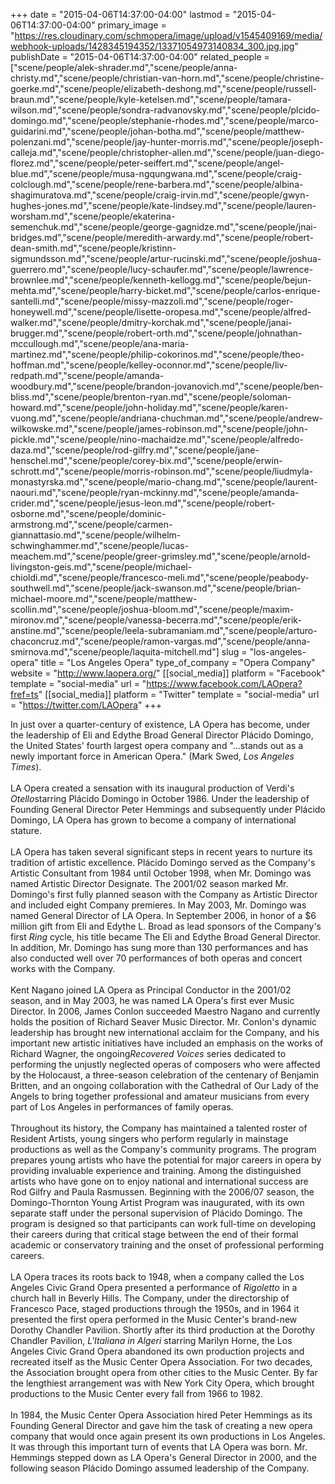 +++
date = "2015-04-06T14:37:00-04:00"
lastmod = "2015-04-06T14:37:00-04:00"
primary_image = "https://res.cloudinary.com/schmopera/image/upload/v1545409169/media/webhook-uploads/1428345194352/13371054973140834_300.jpg.jpg"
publishDate = "2015-04-06T14:37:00-04:00"
related_people = ["scene/people/alek-shrader.md","scene/people/anna-christy.md","scene/people/christian-van-horn.md","scene/people/christine-goerke.md","scene/people/elizabeth-deshong.md","scene/people/russell-braun.md","scene/people/kyle-ketelsen.md","scene/people/tamara-wilson.md","scene/people/sondra-radvanovsky.md","scene/people/plcido-domingo.md","scene/people/stephanie-rhodes.md","scene/people/marco-guidarini.md","scene/people/johan-botha.md","scene/people/matthew-polenzani.md","scene/people/jay-hunter-morris.md","scene/people/joseph-calleja.md","scene/people/christopher-allen.md","scene/people/juan-diego-florez.md","scene/people/peter-seiffert.md","scene/people/angel-blue.md","scene/people/musa-ngqungwana.md","scene/people/craig-colclough.md","scene/people/rene-barbera.md","scene/people/albina-shagimuratova.md","scene/people/craig-irvin.md","scene/people/gwyn-hughes-jones.md","scene/people/kate-lindsey.md","scene/people/lauren-worsham.md","scene/people/ekaterina-semenchuk.md","scene/people/george-gagnidze.md","scene/people/jnai-bridges.md","scene/people/meredith-arwardy.md","scene/people/robert-dean-smith.md","scene/people/kristinn-sigmundsson.md","scene/people/artur-rucinski.md","scene/people/joshua-guerrero.md","scene/people/lucy-schaufer.md","scene/people/lawrence-brownlee.md","scene/people/kenneth-kellogg.md","scene/people/bejun-mehta.md","scene/people/harry-bicket.md","scene/people/carlos-enrique-santelli.md","scene/people/missy-mazzoli.md","scene/people/roger-honeywell.md","scene/people/lisette-oropesa.md","scene/people/alfred-walker.md","scene/people/dmitry-korchak.md","scene/people/janai-brugger.md","scene/people/robert-orth.md","scene/people/johnathan-mccullough.md","scene/people/ana-maria-martinez.md","scene/people/philip-cokorinos.md","scene/people/theo-hoffman.md","scene/people/kelley-oconnor.md","scene/people/liv-redpath.md","scene/people/amanda-woodbury.md","scene/people/brandon-jovanovich.md","scene/people/ben-bliss.md","scene/people/brenton-ryan.md","scene/people/soloman-howard.md","scene/people/john-holiday.md","scene/people/karen-vuong.md","scene/people/andriana-chuchman.md","scene/people/andrew-wilkowske.md","scene/people/james-robinson.md","scene/people/john-pickle.md","scene/people/nino-machaidze.md","scene/people/alfredo-daza.md","scene/people/rod-gilfry.md","scene/people/jane-henschel.md","scene/people/corey-bix.md","scene/people/erwin-schrott.md","scene/people/morris-robinson.md","scene/people/liudmyla-monastyrska.md","scene/people/mario-chang.md","scene/people/laurent-naouri.md","scene/people/ryan-mckinny.md","scene/people/amanda-crider.md","scene/people/jesus-leon.md","scene/people/robert-osborne.md","scene/people/dominic-armstrong.md","scene/people/carmen-giannattasio.md","scene/people/wilhelm-schwinghammer.md","scene/people/lucas-meachem.md","scene/people/greer-grimsley.md","scene/people/arnold-livingston-geis.md","scene/people/michael-chioldi.md","scene/people/francesco-meli.md","scene/people/peabody-southwell.md","scene/people/jack-swanson.md","scene/people/brian-michael-moore.md","scene/people/matthew-scollin.md","scene/people/joshua-bloom.md","scene/people/maxim-mironov.md","scene/people/vanessa-becerra.md","scene/people/erik-anstine.md","scene/people/leela-subramaniam.md","scene/people/arturo-chaconcruz.md","scene/people/ramon-vargas.md","scene/people/anna-smirnova.md","scene/people/laquita-mitchell.md"]
slug = "los-angeles-opera"
title = "Los Angeles Opera"
type_of_company = "Opera Company"
website = "http://www.laopera.org/"
[[social_media]]
platform = "Facebook"
template = "social-media"
url = "https://www.facebook.com/LAOpera?fref=ts"
[[social_media]]
platform = "Twitter"
template = "social-media"
url = "https://twitter.com/LAOpera"
+++

<p>
	In just over a quarter-century of existence, LA Opera has become, under the leadership of Eli and Edythe Broad General Director Plácido Domingo, the United States' fourth largest opera company and "...stands out as a newly important force in American Opera." (Mark Swed, <em>Los Angeles Times</em>). <br>
	<br>
	LA Opera created a sensation with its inaugural production of Verdi's <em>Otello</em>starring Plácido Domingo in October 1986. Under the leadership of Founding General Director Peter Hemmings and subsequently under Plácido Domingo, LA Opera has grown to become a company of international stature. <br>
	<br>
	LA Opera has taken several significant steps in recent years to nurture its tradition of artistic excellence. Plácido Domingo served as the Company's Artistic Consultant from 1984 until October 1998, when Mr. Domingo was named Artistic Director Designate. The 2001/02 season marked Mr. Domingo's first fully planned season with the Company as Artistic Director and included eight Company premieres. In May 2003, Mr. Domingo was named General Director of LA Opera. In September 2006, in honor of a $6 million gift from Eli and Edythe L. Broad as lead sponsors of the Company's first <em>Ring</em> cycle, his title became The Eli and Edythe Broad General Director. In addition, Mr. Domingo has sung more than 130 performances and has also conducted well over 70 performances of both operas and concert works with the Company. <br>
	<br>
	Kent Nagano joined LA Opera as Principal Conductor in the 2001/02 season, and in May 2003, he was named LA Opera's first ever Music Director. In 2006, James Conlon succeeded Maestro Nagano and currently holds the position of Richard Seaver Music Director. Mr. Conlon's dynamic leadership has brought new international acclaim for the Company, and his important new artistic initiatives have included an emphasis on the works of Richard Wagner, the ongoing<em>Recovered Voices</em> series dedicated to performing the unjustly neglected operas of composers who were affected by the Holocaust, a three-season celebration of the centenary of Benjamin Britten, and an ongoing collaboration with the Cathedral of Our Lady of the Angels to bring together professional and amateur musicians from every part of Los Angeles in performances of family operas. <br>
	<br>
	Throughout its history, the Company has maintained a talented roster of Resident Artists, young singers who perform regularly in mainstage productions as well as the Company's community programs. The program prepares young artists who have the potential for major careers in opera by providing invaluable experience and training. Among the distinguished artists who have gone on to enjoy national and international success are Rod Gilfry and Paula Rasmussen. Beginning with the 2006/07 season, the Domingo-Thornton Young Artist Program was inaugurated, with its own separate staff under the personal supervision of Plácido Domingo. The program is designed so that participants can work full-time on developing their careers during that critical stage between the end of their formal academic or conservatory training and the onset of professional performing careers. <br>
	<br>
	LA Opera traces its roots back to 1948, when a company called the Los Angeles Civic Grand Opera presented a performance of <em>Rigoletto</em> in a church hall in Beverly Hills. The Company, under the directorship of Francesco Pace, staged productions through the 1950s, and in 1964 it presented the first opera performed in the Music Center's brand-new Dorothy Chandler Pavilion. Shortly after its third production at the Dorothy Chandler Pavilion, <em>L'Italiana in Algeri</em> starring Marilyn Horne, the Los Angeles Civic Grand Opera abandoned its own production projects and recreated itself as the Music Center Opera Association. For two decades, the Association brought opera from other cities to the Music Center. By far the lengthiest arrangement was with New York City Opera, which brought productions to the Music Center every fall from 1966 to 1982. <br>
	<br>
	In 1984, the Music Center Opera Association hired Peter Hemmings as its Founding General Director and gave him the task of creating a new opera company that would once again present its own productions in Los Angeles. It was through this important turn of events that LA Opera was born. Mr. Hemmings stepped down as LA Opera's General Director in 2000, and the following season Plácido Domingo assumed leadership of the Company.
</p>
